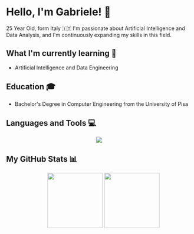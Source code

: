 # Hello, I'm Gabriele! 👋
25 Year Old, form Italy 🇮🇹
I'm passionate about Artificial Intelligence and Data Analysis, and I'm continuously expanding my skills in this field.

## What I'm currently learning 🌱
- Artificial Intelligence and Data Engineering

## Education 🎓
- Bachelor's Degree in Computer Engineering from the University of Pisa

## Languages and Tools 💻
<p align="center">
  <a href="https://skillicons.dev">
    <img src="https://skillicons.dev/icons?i=c,cpp,java,kotlin,py,php,js,html,css,tailwind,redis,mongodb,mysql,linux,idea,docker,vscode,)" />
  </a>
</p>

## My GitHub Stats 📊
<div>
<ul align="center", href="https://github.com/anuraghazra/github-readme-stats">
  <img height=150, src="https://github-readme-stats.vercel.app/api/top-langs/?username=gabrielemarino-gm&layout=compact&theme=dark&size_weight=0.5&count_weight=0.5">
  <img height=150, src = "https://github-readme-stats.vercel.app/api?username=gabrielemarino-gm&show_icons=true&theme=dark">
</ul>
</div>


<!---
gabrielemarino-gm/gabrielemarino-gm is a ✨ special ✨ repository because its `README.md` (this file) appears on your GitHub profile.
You can click the Preview link to take a look at your changes.
--->
